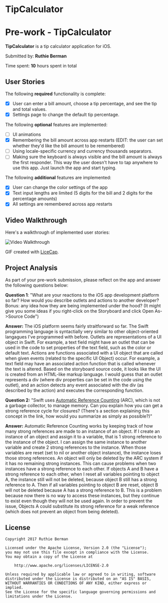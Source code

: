 # TipCalculator

# Pre-work - TipCalculator

**TipCalculator** is a tip calculator application for iOS.

Submitted by: **Ruthie Berman**

Time spent: **10** hours spent in total

## User Stories

The following **required** functionality is complete:

* [X] User can enter a bill amount, choose a tip percentage, and see the tip and total values.
* [X] Settings page to change the default tip percentage.

The following **optional** features are implemented:
* [ ] UI animations
* [X] Remembering the bill amount across app restarts (EDIT: the user can set whether they'd like the bill amount to be remembered)
* [ ] Using locale-specific currency and currency thousands separators.
* [ ] Making sure the keyboard is always visible and the bill amount is always the first responder. This way the user doesn't have to tap anywhere to use this app. Just launch the app and start typing.

The following **additional** features are implemented:

- [X] User can change the color settings of the app
- [X] Text input lengths are limited (5 digits for the bill and 2 digits for the percentage amounts)
- [X] All settings are remembered across app restarts

## Video Walkthrough 

Here's a walkthrough of implemented user stories:

<img src='http://imgur.com/a/5w0zu' title='Video Walkthrough' width='' alt='Video Walkthrough' />

GIF created with [LiceCap](http://www.cockos.com/licecap/).

## Project Analysis

As part of your pre-work submission, please reflect on the app and answer the following questions below:

**Question 1**: "What are your reactions to the iOS app development platform so far? How would you describe outlets and actions to another developer? Bonus: any idea how they are being implemented under the hood? (It might give you some ideas if you right-click on the Storyboard and click Open As->Source Code")

**Answer:** The iOS platform seems fairly straitforward so far. The Swift programming language is syntactially very similar to other object-oriented langagues I've programmed with before. Outlets are representations of a UI object in Swift. For example, a text field might have an outlet that can be used in the code to set properties of the text field, such as the color or default text.  Actions are functions associated with a UI object that are called when given events (related to the specific UI Object) occur. For example, a text field may have an associated action function that is called whenever the text is altered. Based on the storyboard source code, it looks like the UI is created from an HTML-like markup language. I would guess that an outlet represents a div (where div properties can be set in the code using the outlet), and an action detects any event associated with the div (as described by the action) and executes the corresponding function.

**Question 2:** "Swift uses [Automatic Reference Counting](https://developer.apple.com/library/content/documentation/Swift/Conceptual/Swift_Programming_Language/AutomaticReferenceCounting.html#//apple_ref/doc/uid/TP40014097-CH20-ID49) (ARC), which is not a garbage collector, to manage memory. Can you explain how you can get a strong reference cycle for closures? (There's a section explaining this concept in the link, how would you summarize as simply as possible?)"

**Answer:** Automatic Reference Counting works by keeping track of how many strong references are made to an instance of an object. If I create an instance of an object and assign it to a variable, that is 1 strong reference to the instance of the object. I can assign the same instance to another variable and create 2 strong references to the instance. When those variables are reset (set to nil or another object instance), the instance loses those strong references. An object will only be deleted by the ARC system if it has no remaining strong instances. This can cause problems when two instances have a strong reference to each other. If objects A and B have a strong reference to each other, when I reset all variables pointing to object A, the instance still will not be deleted, because object B still has a strong reference to A. Then if all variables pointing to object B are reset, object B will not be deleted because A has a strong reference to B. This is a problem because now there is no way to access these instances, but they continue to exist even though they will not be used again. In order to prevent the issue, Objects A could substitute its strong reference for a weak reference (which does not prevent an object from being deleted).


## License

    Copyright 2017 Ruthie Berman

    Licensed under the Apache License, Version 2.0 (the "License");
    you may not use this file except in compliance with the License.
    You may obtain a copy of the License at

        http://www.apache.org/licenses/LICENSE-2.0

    Unless required by applicable law or agreed to in writing, software
    distributed under the License is distributed on an "AS IS" BASIS,
    WITHOUT WARRANTIES OR CONDITIONS OF ANY KIND, either express or implied.
    See the License for the specific language governing permissions and
    limitations under the License.
